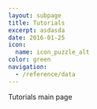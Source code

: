 ```yaml
---
layout: subpage
title: Tutorials
excerpt: asdasda
date: 2016-01-25
icon:
  name: icon_puzzle_alt
color: green
navigation:
  - /reference/data
---
```


Tutorials main page